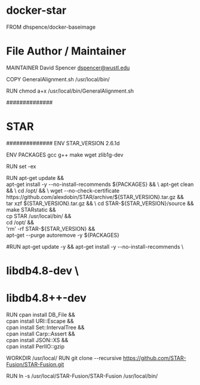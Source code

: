 # docker-star

FROM dhspence/docker-baseimage

# File Author / Maintainer
MAINTAINER David Spencer <dspencer@wustl.edu>

COPY GeneralAlignment.sh /usr/local/bin/

RUN chmod a+x /usr/local/bin/GeneralAlignment.sh

##############
# STAR
##############
ENV STAR_VERSION 2.6.1d

ENV PACKAGES gcc g++ make wget zlib1g-dev

RUN set -ex

RUN apt-get update && \
    apt-get install -y --no-install-recommends ${PACKAGES} && \
    apt-get clean && \
    cd /opt/ && \
    wget --no-check-certificate https://github.com/alexdobin/STAR/archive/${STAR_VERSION}.tar.gz && \
    tar xzf ${STAR_VERSION}.tar.gz && \
    cd STAR-${STAR_VERSION}/source && \
    make STARstatic && \
    cp STAR /usr/local/bin/ && \
    cd /opt/ && \
    'rm' -rf STAR-${STAR_VERSION} && \
    apt-get --purge autoremove -y  ${PACKAGES}

#RUN apt-get update -y && apt-get install -y --no-install-recommends \
#    libdb4.8-dev \
#    libdb4.8++-dev
    
RUN cpan install DB_File && \
   cpan install URI::Escape && \
   cpan install Set::IntervalTree && \
   cpan install Carp::Assert && \
   cpan install JSON::XS && \
   cpan install PerlIO::gzip

WORKDIR /usr/local/
RUN git clone --recursive https://github.com/STAR-Fusion/STAR-Fusion.git

RUN ln -s /usr/local/STAR-Fusion/STAR-Fusion /usr/local/bin/

